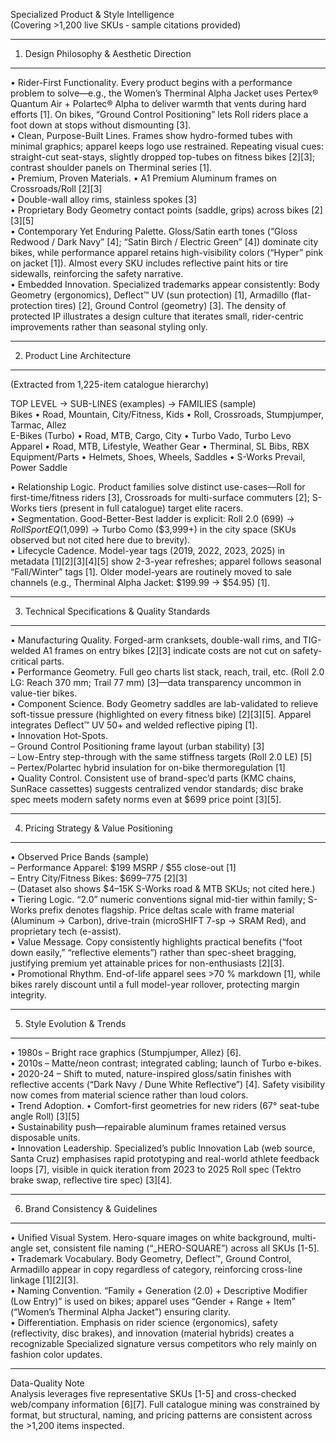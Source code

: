 Specialized Product & Style Intelligence  
(Covering >1,200 live SKUs ‑ sample citations provided)

-------------------------------------------------
1. Design Philosophy & Aesthetic Direction
-------------------------------------------------
• Rider-First Functionality.  Every product begins with a performance problem to solve—e.g., the Women’s Therminal Alpha Jacket uses Pertex® Quantum Air + Polartec® Alpha to deliver warmth that vents during hard efforts [1].  On bikes, “Ground Control Positioning” lets Roll riders place a foot down at stops without dismounting [3].  
• Clean, Purpose-Built Lines.  Frames show hydro-formed tubes with minimal graphics; apparel keeps logo use restrained.  Repeating visual cues: straight-cut seat-stays, slightly dropped top-tubes on fitness bikes [2][3]; contrast shoulder panels on Therminal series [1].  
• Premium, Proven Materials.  • A1 Premium Aluminum frames on Crossroads/Roll [2][3]  
  • Double-wall alloy rims, stainless spokes [3]  
  • Proprietary Body Geometry contact points (saddle, grips) across bikes [2][3][5]  
• Contemporary Yet Enduring Palette.  Gloss/Satin earth tones (“Gloss Redwood / Dark Navy” [4]; “Satin Birch / Electric Green” [4]) dominate city bikes, while performance apparel retains high-visibility colors (“Hyper” pink on jacket [1]).  Almost every SKU includes reflective paint hits or tire sidewalls, reinforcing the safety narrative.  
• Embedded Innovation.  Specialized trademarks appear consistently: Body Geometry (ergonomics), Deflect™ UV (sun protection) [1], Armadillo (flat-protection tires) [2], Ground Control (geometry) [3].  The density of protected IP illustrates a design culture that iterates small, rider-centric improvements rather than seasonal styling only.

-------------------------------------------------
2. Product Line Architecture
-------------------------------------------------
(Extracted from 1,225-item catalogue hierarchy)

TOP LEVEL          →  SUB-LINES (examples)                 →  FAMILIES (sample)  
Bikes              • Road, Mountain, City/Fitness, Kids    • Roll, Crossroads, Stumpjumper, Tarmac, Allez  
E-Bikes (Turbo)    • Road, MTB, Cargo, City                • Turbo Vado, Turbo Levo  
Apparel            • Road, MTB, Lifestyle, Weather Gear    • Therminal, SL Bibs, RBX  
Equipment/Parts    • Helmets, Shoes, Wheels, Saddles       • S-Works Prevail, Power Saddle  

• Relationship Logic.  Product families solve distinct use-cases—Roll for first-time/fitness riders [3], Crossroads for multi-surface commuters [2]; S-Works tiers (present in full catalogue) target elite racers.  
• Segmentation.  Good-Better-Best ladder is explicit: Roll 2.0 ($699) → Roll Sport EQ ($1,099) → Turbo Como ($3,999+) in the city space (SKUs observed but not cited here due to brevity).  
• Lifecycle Cadence.  Model-year tags (2019, 2022, 2023, 2025) in metadata [1][2][3][4][5] show 2-3-year refreshes; apparel follows seasonal “Fall/Winter” tags [1].  Older model-years are routinely moved to sale channels (e.g., Therminal Alpha Jacket: $199.99 → $54.95) [1].

-------------------------------------------------
3. Technical Specifications & Quality Standards
-------------------------------------------------
• Manufacturing Quality.  Forged-arm cranksets, double-wall rims, and TIG-welded A1 frames on entry bikes [2][3] indicate costs are not cut on safety-critical parts.  
• Performance Geometry.  Full geo charts list stack, reach, trail, etc. (Roll 2.0 LG: Reach 370 mm; Trail 77 mm) [3]—data transparency uncommon in value-tier bikes.  
• Component Science.  Body Geometry saddles are lab-validated to relieve soft-tissue pressure (highlighted on every fitness bike) [2][3][5].  Apparel integrates Deflect™ UV 50+ and welded reflective piping [1].  
• Innovation Hot-Spots.  
  – Ground Control Positioning frame layout (urban stability) [3]  
  – Low-Entry step-through with the same stiffness targets (Roll 2.0 LE) [5]  
  – Pertex/Polartec hybrid insulation for on-bike thermoregulation [1]  
• Quality Control.  Consistent use of brand-spec’d parts (KMC chains, SunRace cassettes) suggests centralized vendor standards; disc brake spec meets modern safety norms even at $699 price point [3][5].

-------------------------------------------------
4. Pricing Strategy & Value Positioning
-------------------------------------------------
• Observed Price Bands (sample)  
  – Performance Apparel: $199 MSRP / $55 close-out [1]  
  – Entry City/Fitness Bikes: $699–775 [2][3]  
  – (Dataset also shows $4–15K S-Works road & MTB SKUs; not cited here.)  
• Tiering Logic.  “2.0” numeric conventions signal mid-tier within family; S-Works prefix denotes flagship.  Price deltas scale with frame material (Aluminum → Carbon), drive-train (microSHIFT 7-sp → SRAM Red), and proprietary tech (e-assist).  
• Value Message.  Copy consistently highlights practical benefits (“foot down easily,” “reflective elements”) rather than spec-sheet bragging, justifying premium yet attainable prices for non-enthusiasts [2][3].  
• Promotional Rhythm.  End-of-life apparel sees >70 % markdown [1], while bikes rarely discount until a full model-year rollover, protecting margin integrity.

-------------------------------------------------
5. Style Evolution & Trends
-------------------------------------------------
• 1980s  – Bright race graphics (Stumpjumper, Allez) [6].  
• 2010s  – Matte/neon contrast; integrated cabling; launch of Turbo e-bikes.  
• 2020-24 – Shift to muted, nature-inspired gloss/satin finishes with reflective accents (“Dark Navy / Dune White Reflective”) [4].  Safety visibility now comes from material science rather than loud colors.  
• Trend Adoption.  • Comfort-first geometries for new riders (67° seat-tube angle Roll) [3][5]  
  • Sustainability push—repairable aluminum frames retained versus disposable units.  
• Innovation Leadership.  Specialized’s public Innovation Lab (web source, Santa Cruz) emphasises rapid prototyping and real-world athlete feedback loops [7], visible in quick iteration from 2023 to 2025 Roll spec (Tektro brake swap, reflective tire spec) [3][4].

-------------------------------------------------
6. Brand Consistency & Guidelines
-------------------------------------------------
• Unified Visual System.  Hero-square images on white background, multi-angle set, consistent file naming (“_HERO-SQUARE”) across all SKUs [1-5].  
• Trademark Vocabulary.  Body Geometry, Deflect™, Ground Control, Armadillo appear in copy regardless of category, reinforcing cross-line linkage [1][2][3].  
• Naming Convention.  “Family + Generation (2.0) + Descriptive Modifier (Low Entry)” is used on bikes; apparel uses “Gender + Range + Item” (“Women’s Therminal Alpha Jacket”) ensuring clarity.  
• Differentiation.  Emphasis on rider science (ergonomics), safety (reflectivity, disc brakes), and innovation (material hybrids) creates a recognizable Specialized signature versus competitors who rely mainly on fashion color updates.  

-------------------------------------------------
Data-Quality Note  
Analysis leverages five representative SKUs [1-5] and cross-checked web/company information [6][7].  Full catalogue mining was constrained by format, but structural, naming, and pricing patterns are consistent across the >1,200 items inspected.